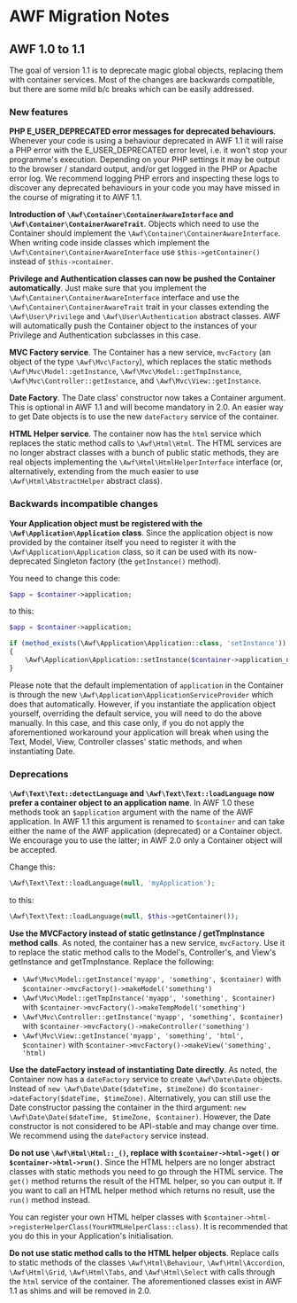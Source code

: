 # AWF Migration Notes

## AWF 1.0 to 1.1

The goal of version 1.1 is to deprecate magic global objects, replacing them with container services. Most of the changes are backwards compatible, but there are some mild b/c breaks which can be easily addressed.

### New features

**PHP E_USER_DEPRECATED error messages for deprecated behaviours**. Whenever your code is using a behaviour deprecated in AWF 1.1 it will raise a PHP error with the E_USER_DEPRECATED error level, i.e. it won't stop your programme's execution. Depending on your PHP settings it may be output to the browser / standard output, and/or get logged in the PHP or Apache error log. We recommend logging PHP errors and inspecting these logs to discover any deprecated behaviours in your code you may have missed in the course of migrating it to AWF 1.1.  

**Introduction of `\Awf\Container\ContainerAwareInterface` and `\Awf\Container\ContainerAwareTrait`**. Objects which need to use the Container should implement the `\Awf\Container\ContainerAwareInterface`. When writing code inside classes which implement the `\Awf\Container\ContainerAwareInterface` use `$this->getContainer()` instead of `$this->container`.

**Privilege and Authentication classes can now be pushed the Container automatically**. Just make sure that you implement the `\Awf\Container\ContainerAwareInterface` interface and use the `\Awf\Container\ContainerAwareTrait` trait in your classes extending the `\Awf\User\Privilege` and `\Awf\User\Authentication` abstract classes. AWF will automatically push the Container object to the instances of your Privilege and Authentication subclasses in this case.

**MVC Factory service**. The Container has a new service, `mvcFactory` (an object of the type `\Awf\Mvc\Factory`), which replaces the static methods `\Awf\Mvc\Model::getInstance`, `\Awf\Mvc\Model::getTmpInstance`, `\Awf\Mvc\Controller::getInstance`, and `\Awf\Mvc\View::getInstance`.

**Date Factory**. The Date class' constructor now takes a Container argument. This is optional in AWF 1.1 and will become mandatory in 2.0. An easier way to get Date objects is to use the new `dateFactory` service of the container.

**HTML Helper service**. The container now has the `html` service which replaces the static method calls to `\Awf\Html\Html`. The HTML services are no longer abstract classes with a bunch of public static methods, they are real objects implementing the `\Awf\Html\HtmlHelperInterface` interface (or, alternatively, extending from the much easier to use `\Awf\Html\AbstractHelper` abstract class).

### Backwards incompatible changes

**Your Application object must be registered with the `\Awf\Application\Application` class**. Since the application object is now provided by the container itself you need to register it with the `\Awf\Application\Application` class, so it can be used with its now-deprecated Singleton factory (the `getInstance()` method).

You need to change this code:
```php
$app = $container->application;
```
to this:
```php
$app = $container->application;

if (method_exists(\Awf\Application\Application::class, 'setInstance'))
{
    \Awf\Application\Application::setInstance($container->application_name, $app);
}
```

Please note that the default implementation of `application` in the Container is through the new `\Awf\Application\ApplicationServiceProvider` which does that automatically. However, if you instantiate the application object yourself, overriding the default service, you will need to do the above manually. In this case, and this case only, if you do not apply the aforementioned workaround your application will break when using the Text, Model, View, Controller classes' static methods, and when instantiating Date.

### Deprecations

**`\Awf\Text\Text::detectLanguage` and `\Awf\Text\Text::loadLanguage` now prefer a container object to an application name**. In AWF 1.0 these methods took an `$application` argument with the name of the AWF application. In AWF 1.1 this argument is renamed to `$container` and can take either the name of the AWF application (deprecated) or a Container object. We encourage you to use the latter; in AWF 2.0 only a Container object will be accepted.

Change this:
```php
\Awf\Text\Text::loadLanguage(null, 'myApplication');
```
to this:
```php
\Awf\Text\Text::loadLanguage(null, $this->getContainer());
```

**Use the MVCFactory instead of static getInstance / getTmpInstance method calls**. As noted, the container has a new service, `mvcFactory`. Use it to replace the static method calls to the Model's, Controller's, and View's getInstance and getTmpInstance. Replace the following:
* `\Awf\Mvc\Model::getInstance('myapp', 'something', $container)` with `$container->mvcFactory()->makeModel('something')`
* `\Awf\Mvc\Model::getTmpInstance('myapp', 'something', $container)` with `$container->mvcFactory()->makeTempModel('something')`
* `\Awf\Mvc\Controller::getInstance('myapp', 'something', $container)` with `$container->mvcFactory()->makeController('something')`
* `\Awf\Mvc\View::getInstance('myapp', 'something', 'html', $container)` with `$container->mvcFactory()->makeView('something', 'html)`

**Use the dateFactory instead of instantiating Date directly**. As noted, the Container now has a `dateFactory` service to create `\Awf\Date\Date` objects. Instead of `new \Awf\Date\Date($dateTime, $timeZone)` do `$container->dateFactory($dateTime, $timeZone)`. Alternatively, you can still use the Date constructor passing the container in the third argument: `new \Awf\Date\Date($dateTime, $timeZone, $container)`. However, the Date constructor is not considered to be API-stable and may change over time. We recommend using the `dateFactory` service instead.

**Do not use `\Awf\Html\Html::_()`, replace with `$container->html->get()` or `$container->html->run()`**. Since the HTML helpers are no longer abstract classes with static methods you need to go through the HTML service. The `get()` method returns the result of the HTML helper, so you can output it. If you want to call an HTML helper method which returns no result, use the `run()` method instead.

You can register your own HTML helper classes with `$container->html->registerHelperClass(YourHTMLHelperClass::class)`. It is recommended that you do this in your Application's initialisation.

**Do not use static method calls to the HTML helper objects**. Replace calls to static methods of the classes `\Awf\Html\Behaviour`, `\Awf\Html\Accordion`, `\Awf\Html\Grid`, `\Awf\Html\Tabs`, and `\Awf\Html\Select` with calls through the `html` service of the container. The aforementioned classes exist in AWF 1.1 as shims and will be removed in 2.0. 